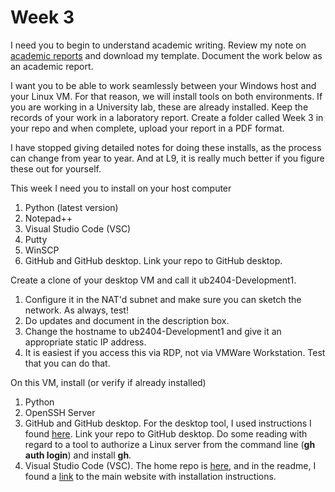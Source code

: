 # Week 3

I need you to begin to understand academic writing. Review my note on [academic reports](https://app.gitbook.com/o/QPfy4AwGQImQTS0uxR0R/s/Ln5NN2lLLiBBdr87ld9c/) and download my template. Document the work below as an academic report.

I want you to be able to work seamlessly between your Windows host and your Linux VM. For that reason, we will install tools on both environments. If you are working in a University lab, these are already installed. Keep the records of your work in a laboratory report. Create a folder called Week 3 in your repo and when complete, upload your report in a PDF format.

I have stopped giving detailed notes for doing these installs, as the process can change from year to year. And at L9, it is really much better if you figure these out for yourself.

This week I need you to install on your host computer

1. Python (latest version)
2. Notepad++
3. Visual Studio Code (VSC)
4. Putty
5. WinSCP
6. GitHub and GitHub desktop. Link your repo to GitHub desktop.

Create a clone of your desktop VM and call it ub2404-Development1.&#x20;

1. Configure it in the NAT'd subnet and make sure you can sketch the network. As always, test!
2. Do updates and document in the description box.&#x20;
3. Change the hostname to ub2404-Development1 and give it an appropriate static IP address.
4. It is easiest if you access this via RDP, not via VMWare Workstation. Test that you can do that.

On this VM, install (or verify if already installed)

1. Python
2. OpenSSH Server
3. GitHub and GitHub desktop. For the desktop tool, I used instructions I found [here](https://github.com/shiftkey/desktop?tab=readme-ov-file#installation-via-package-manager). Link your repo to GitHub desktop. Do some reading with regard to a tool to authorize a Linux server from the command line (**gh auth login**) and install **gh**.&#x20;
4. Visual Studio Code (VSC). The home repo is [here](https://github.com/microsoft/vscode), and in the readme, I found a [link](https://code.visualstudio.com/download) to the main website with installation instructions.

